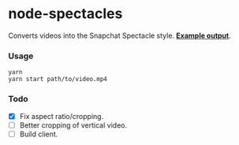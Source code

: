 # node-spectacles
Converts videos into the Snapchat Spectacle style. **[Example output](https://streamable.com/tijs)**.

### Usage
    yarn
    yarn start path/to/video.mp4

### Todo
- [x] Fix aspect ratio/cropping.
- [ ] Better cropping of vertical video. 
- [ ] Build client.
